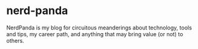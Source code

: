 # nerd-panda
NerdPanda is my blog for circuitous meanderings about technology, tools and tips, my career path, and anything that may bring value (or not) to others.
